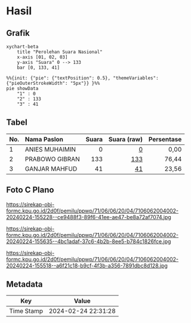 # Hasil

## Grafik

```mermaid
xychart-beta
    title "Perolehan Suara Nasional"
    x-axis [01, 02, 03]
    y-axis "Suara" 0 --> 133
    bar [0, 133, 41]
```

```mermaid
%%{init: {"pie": {"textPosition": 0.5}, "themeVariables": {"pieOuterStrokeWidth": "5px"}} }%%
pie showData
    "1" : 0
    "2" : 133
    "3" : 41
```

## Tabel

| No. | Nama Paslon    | Suara | Suara (raw) | Persentase |
|:--- |:-------------- | -----:| -----------:| ----------:|
| 1   | ANIES MUHAIMIN | 0     | [0][p-1]    | 0,00       |
| 2   | PRABOWO GIBRAN | 133   | [133][p-2]  | 76,44      |
| 3   | GANJAR MAHFUD  | 41    | [41][p-3]   | 23,56      |


[p-1]: https://github.com/gigit-pemilu/pemilu-2024/blob/main/pilpres/hitung-suara/sub/71-sulawesi-utara/sub/06-minahasa-utara/sub/06-likupang-barat/sub/2004-airbanua/sub/002-tps/sub/paslon-1.txt
[p-2]: https://github.com/gigit-pemilu/pemilu-2024/blob/main/pilpres/hitung-suara/sub/71-sulawesi-utara/sub/06-minahasa-utara/sub/06-likupang-barat/sub/2004-airbanua/sub/002-tps/sub/paslon-2.txt
[p-3]: https://github.com/gigit-pemilu/pemilu-2024/blob/main/pilpres/hitung-suara/sub/71-sulawesi-utara/sub/06-minahasa-utara/sub/06-likupang-barat/sub/2004-airbanua/sub/002-tps/sub/paslon-3.txt

## Foto C Plano

https://sirekap-obj-formc.kpu.go.id/2d0f/pemilu/ppwp/71/06/06/20/04/7106062004002-20240224-155228--ce9488f3-89f6-41ee-ae47-be8a72af7074.jpg

https://sirekap-obj-formc.kpu.go.id/2d0f/pemilu/ppwp/71/06/06/20/04/7106062004002-20240224-155635--4bc1adaf-37c6-4b2b-8ee5-b784c1826fce.jpg

https://sirekap-obj-formc.kpu.go.id/2d0f/pemilu/ppwp/71/06/06/20/04/7106062004002-20240224-155518--a6f21c18-b9cf-4f3b-a356-7891dbc8d128.jpg


## Metadata

| Key        | Value               |
| ---------- | ------------------- |
| Time Stamp | 2024-02-24 22:31:28 |




